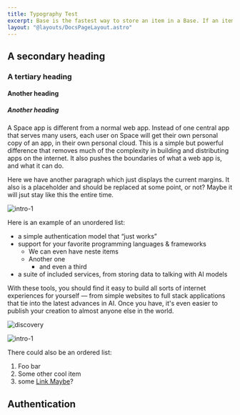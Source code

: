 ```yaml
---
title: Typography Test
excerpt: Base is the fastest way to store an item in a Base. If an item already exists under the given key, it will be replaced. In the case you do not provide a key, Base will automatically generate a 12-character string as a key. Base can also be used to store any additional data.
layout: "@layouts/DocsPageLayout.astro"
---
```


## A secondary heading

### A tertiary heading

#### Another heading
##### Another heading

A Space app is different from a normal web app. Instead of one central app that serves many users, each user on Space will get their own personal copy of an app, in their own personal cloud. This is a simple but powerful difference that removes much of the complexity in building and distributing apps on the internet. It also pushes the boundaries of what a web app is, and what it can do.

Here we have another paragraph which just displays the current margins. It also is a placeholder and should be replaced at some point, or not?
Maybe it will jsut stay like this the entire time.

![intro-1](/docs_assets/use/space-apps-headline.png)

Here is an example of an unordered list:

- a simple authentication model that “just works”
- support for your favorite programming languages & frameworks
  - We can even have neste items
  - Another one
    - and even a third
- a suite of included services, from storing data to talking with AI models

With these tools, you should find it easy to build all sorts of internet experiences for yourself — from simple websites to full stack applications that tie into the latest advances in AI. Once you have, it's even easier to publish your creation to almost anyone else in the world.

![discovery](/docs_assets/use/discovery-headline.png)

![intro-1](/docs_assets/use/space-apps-headline.png)

There could also be an ordered list:

1. Foo bar
2. Some other cool item
3. some [Link Maybe](#)?

## Authentication